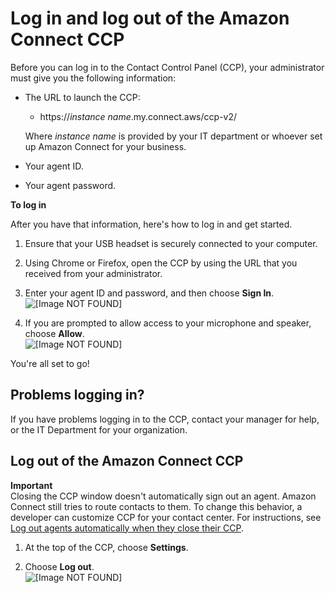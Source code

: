 # Log in and log out of the Amazon Connect CCP<a name="ccp-login"></a>

Before you can log in to the Contact Control Panel \(CCP\), your administrator must give you the following information: 
+ The URL to launch the CCP:
  + https://*instance name*\.my\.connect\.aws/ccp\-v2/

  Where *instance name* is provided by your IT department or whoever set up Amazon Connect for your business\.
+ Your agent ID\.
+ Your agent password\.

**To log in**

After you have that information, here's how to log in and get started\.

1. Ensure that your USB headset is securely connected to your computer\.

1. Using Chrome or Firefox, open the CCP by using the URL that you received from your administrator\.

1. Enter your agent ID and password, and then choose **Sign In**\.  
![\[Image NOT FOUND\]](http://docs.aws.amazon.com/connect/latest/adminguide/images/ccp-login.png)

1. If you are prompted to allow access to your microphone and speaker, choose **Allow**\.   
![\[Image NOT FOUND\]](http://docs.aws.amazon.com/connect/latest/adminguide/images/ccp-allow-microphone.png)

You're all set to go\!

## Problems logging in?<a name="w274aac62c27c11"></a>

If you have problems logging in to the CCP, contact your manager for help, or the IT Department for your organization\.

## Log out of the Amazon Connect CCP<a name="w274aac62c27c13"></a>

**Important**  
Closing the CCP window doesn't automatically sign out an agent\. Amazon Connect still tries to route contacts to them\. To change this behavior, a developer can customize CCP for your contact center\. For instructions, see [Log out agents automatically when they close their CCP](automatic-logout.md)\. 

1. At the top of the CCP, choose **Settings**\. 

1. Choose **Log out**\.  
![\[Image NOT FOUND\]](http://docs.aws.amazon.com/connect/latest/adminguide/images/ccp-logout.png)